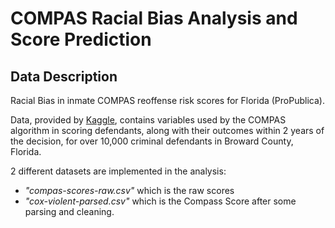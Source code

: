 # COMPAS Racial Bias Analysis and Score Prediction
## Data Description
Racial Bias in inmate COMPAS reoffense risk scores for Florida (ProPublica).

Data, provided by [Kaggle](https://www.kaggle.com/danofer/compass?select=cox-violent-parsed_filt.csv), contains variables used by the COMPAS algorithm in scoring defendants, along with their outcomes within 2 years of the decision, for over 10,000 criminal defendants in Broward County, Florida.

2 different datasets are implemented in the analysis: 
- *"compas-scores-raw.csv"* which is the raw scores
- *"cox-violent-parsed.csv"* which is the Compass Score after some parsing and cleaning.
